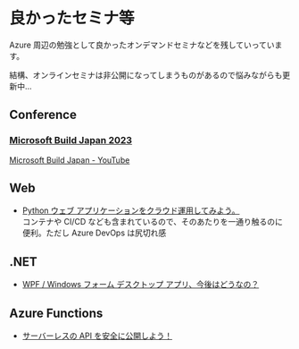 # 良かったセミナ等

Azure 周辺の勉強として良かったオンデマンドセミナなどを残していっています。

結構、オンラインセミナは非公開になってしまうものがあるので悩みながらも更新中…

## Conference

### [Microsoft Build Japan 2023](https://info.microsoft.com/JA-ADAI-CATALOG-FY23-06Jun-28-Microsoft-Build-Japan-Day2-SREVM14500_Catalog-Display-Page.html)

[Microsoft Build Japan \- YouTube](https://www.youtube.com/playlist?list=PL1RqQ3kddIpYJ0u1GxTlI0r4qMeGdEL6_)

## Web

* [Python ウェブ アプリケーションをクラウド運用してみよう。](https://info.microsoft.com/JA-AzureApp-WBNR-FY20-06Jun-16-AzureAppInnovationMeetAzureforDevelopers-SRDEM21657_LP02OnDemandRegistration-ForminBody.html)  
コンテナや CI/CD なども含まれているので、そのあたりを一通り触るのに便利。ただし Azure DevOps は尻切れ感

## .NET

* [WPF / Windows フォーム デスクトップ アプリ、今後はどうなの？](https://info.microsoft.com/JA-AzureApp-WBNR-FY20-04Apr-16-AzureAppInnovationMeetAzureforDevelopers-SRDEM18950_LP02OnDemandRegistration-ForminBody.html)

## Azure Functions

* [サーバーレスの API を安全に公開しよう！](https://info.microsoft.com/JA-AzureApp-WBNR-FY20-04Apr-29-AzureAppInnovationMeetAzureforDevelopers-SRDEM19303_LP02OnDemandRegistration-ForminBody.html)
